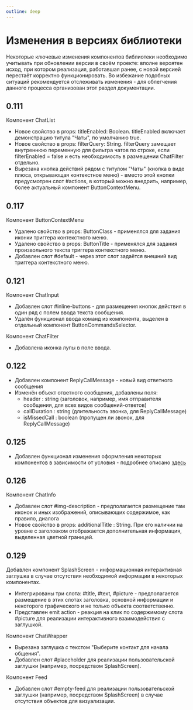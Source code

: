 ```yaml
---
outline: deep
---
```



# Изменения в версиях библиотеки

Некоторые ключевые изменения компонентов библиотеки необходимо учитывать при обновлении версии в своём проекте: вполне вероятен исход, при котором реализация, работавшая ранее, с новой версией перестаёт корректно функционировать. Во избежание подобных ситуаций рекомендуется отслеживать изменения - для облегчения данного процесса организован этот раздел документации. 

## 0.111

  Компонент ChatList
  - Новое свойство в props: titleEnabled: Boolean. titleEnabled включает демонстрацию титула "Чаты", по умолчанию true.
  - Новое свойство в props: filterQuery: String. filterQuery замещает внутреннюю переменную для фильтра чатов по строке, если filterEnabled = false и есть необходимость в размещении ChatFilter отдельно.
  - Вырезана кнопка действий рядом с титулом "Чаты" (кнопка в виде плюса, открывающая контекстное меню) - вместо этой кнопки предусмотрен слот #actions, в который можно внедрить, например, более актуальный компонент ButtonContextMenu.

## 0.117

  Компонент ButtonContextMenu
  - Удалено свойство в props: ButtonClass - применялся для задания иконки триггера контекстного меню.
  - Удалено свойство в props: ButtonTitle - применялся для задания произвольного текста триггера контекстного меню.
  - Добавлен слот #default - через этот слот задаётся внешний вид триггера контекстного меню.

## 0.121

  Компонент ChatInput
  - Добавлен слот #inline-buttons - для размещения кнопок действия в один ряд с полем ввода текста сообщения.
  - Удалён функционал ввода команд из компонента, выделен в отдельный компонент ButtonCommandsSelector.

  Компонент ChatFilter
  - Добавлена иконка лупы в поле ввода.

## 0.122

  - Добавлен компонент ReplyCallMessage - новый вид ответного сообщения
  - Изменён объект ответного сообщения, добавлены поля:
    - header : string (заголовок, например, имя отправителя сообщения, для всех видов сообщений-ответов)
    - callDuration : string (длительность звонка, для ReplyCallMessage) 
    - isMissedCall : boolean (пропущен ли звонок, для ReplyCallMessage)

## 0.125

  - Добавлен функционал изменения оформления некоторых компонентов в зависимости от условия - подробнее описано [здесь](/user-styling.html)

## 0.126

  Компонент ChatInfo
  - Добавлен слот #img-description - предполагается размещение там иконок и иных изображений, описывающих содержимое, как правило, диалога
  - Новое свойство в props: additionalTitle : String. При его наличии на уровне с заголовком отображается дополнительная информация, выделенная цветной границей.

## 0.129

  Добавлен компонент SplashScreen - информационная интерактивная заглушка в случае отсутствия необходимой информации в некоторых компонентах.
  - Интегрированы три слота: #title, #text, #picture - предполагается размещение в этих слотах заголовка, основной информации и некоторого графического и не только объекта соответственно.
  - Представлен emit action - реакция на клик по содержимому слота #picture для реализации интерактивного взаимодействия с заглушкой.

  Компонент ChatWrapper
  - Вырезана заглушка с текстом "Выберите контакт для начала общения".
  - Добавлен слот #placeholder для реализации пользовательской заглушки (например, посредством SplashScreen).

  Компонент Feed
  - Добавлен слот #empty-feed для реализации пользовательской заглушки (например, посредством SplashScreen) в случае отсутствия объектов для визуализации.
